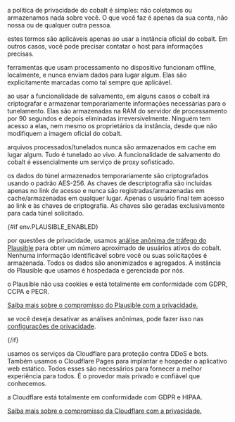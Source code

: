 <script lang="ts">
    import env from "$lib/env";
    import { t } from "$lib/i18n/translations";

    import SectionHeading from "$components/misc/SectionHeading.svelte";
</script>

<section id="general">
<SectionHeading
    title={$t("about.heading.general")}
    sectionId="general"
/>

a política de privacidade do cobalt é simples: não coletamos ou armazenamos nada sobre você. O que você faz é apenas da sua conta, não nossa ou de qualquer outra pessoa.

estes termos são aplicáveis apenas ao usar a instância oficial do cobalt. Em outros casos, você pode precisar contatar o host para informações precisas.
</section>

<section id="local">
<SectionHeading
    title={$t("about.heading.local")}
    sectionId="local"
/>

ferramentas que usam processamento no dispositivo funcionam offline, localmente, e nunca enviam dados para lugar algum. Elas são explicitamente marcadas como tal sempre que aplicável.
</section>

<section id="saving">
<SectionHeading
    title={$t("about.heading.saving")}
    sectionId="saving"
/>

ao usar a funcionalidade de salvamento, em alguns casos o cobalt irá criptografar e armazenar temporariamente informações necessárias para o tunelamento. Elas são armazenadas na RAM do servidor de processamento por 90 segundos e depois eliminadas irreversivelmente. Ninguém tem acesso a elas, nem mesmo os proprietários da instância, desde que não modifiquem a imagem oficial do cobalt.

arquivos processados/tunelados nunca são armazenados em cache em lugar algum. Tudo é tunelado ao vivo. A funcionalidade de salvamento do cobalt é essencialmente um serviço de proxy sofisticado.
</section>

<section id="encryption">
<SectionHeading
    title={$t("about.heading.encryption")}
    sectionId="encryption"
/>

os dados do túnel armazenados temporariamente são criptografados usando o padrão AES-256. As chaves de descriptografia são incluídas apenas no link de acesso e nunca são registradas/armazenadas em cache/armazenadas em qualquer lugar. Apenas o usuário final tem acesso ao link e às chaves de criptografia. As chaves são geradas exclusivamente para cada túnel solicitado.
</section>

{#if env.PLAUSIBLE_ENABLED}
<section id="plausible">
<SectionHeading
    title={$t("about.heading.plausible")}
    sectionId="plausible"
/>

por questões de privacidade, usamos [análise anônima de tráfego do Plausible](https://plausible.io/) para obter um número aproximado de usuários ativos do cobalt. Nenhuma informação identificável sobre você ou suas solicitações é armazenada. Todos os dados são anonimizados e agregados. A instância do Plausible que usamos é hospedada e gerenciada por nós.

o Plausible não usa cookies e está totalmente em conformidade com GDPR, CCPA e PECR.

[Saiba mais sobre o compromisso do Plausible com a privacidade.](https://plausible.io/privacy-focused-web-analytics)

se você deseja desativar as análises anônimas, pode fazer isso nas [configurações de privacidade](/settings/privacy#analytics).
</section>
{/if}

<section id="cloudflare">
<SectionHeading
    title={$t("about.heading.cloudflare")}
    sectionId="cloudflare"
/>

usamos os serviços da Cloudflare para proteção contra DDoS e bots. Também usamos o Cloudflare Pages para implantar e hospedar o aplicativo web estático. Todos esses são necessários para fornecer a melhor experiência para todos. É o provedor mais privado e confiável que conhecemos.

a Cloudflare está totalmente em conformidade com GDPR e HIPAA.

[Saiba mais sobre o compromisso da Cloudflare com a privacidade.](https://www.cloudflare.com/trust-hub/privacy-and-data-protection/)
</section>

